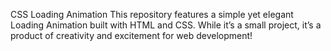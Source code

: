 CSS Loading Animation 
This repository features a simple yet elegant Loading Animation built with HTML and CSS. While it’s a small project, it’s a product of creativity and excitement for web development!
